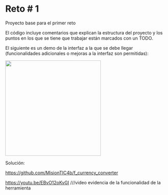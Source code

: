 # Reto # 1

Proyecto base para el primer reto

El código incluye comentarios que explican la estructura del proyecto y los puntos en los que se tiene que trabajar están marcados con un TODO. 

El siguiente es un demo de la interfaz a la que se debe llegar (funcionalidades adicionales o mejoras a la interfaz son permitidas):

<img src="https://user-images.githubusercontent.com/4458129/173209201-ecf02c3e-8571-42a0-92d5-5a9111f5b3b0.gif" width="300" />

Solución:

https://github.com/MisionTIC4b/f_currency_converter

https://youtu.be/EBvO12oKvGI ///video evidencia de la funcionalidad de la herramienta

